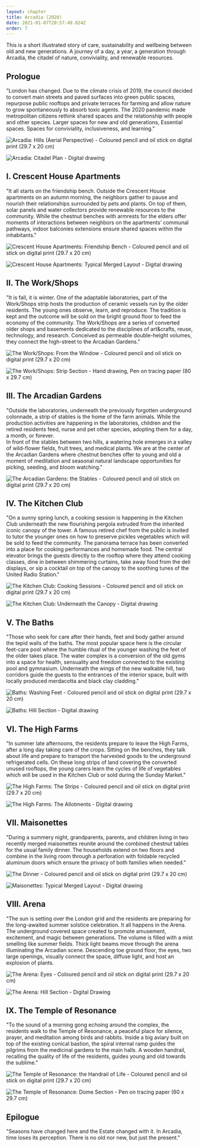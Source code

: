 ```yaml
---
layout: chapter
title: Arcadia (2020)
date: 2021-01-07T20:57:49.024Z
order: 7
---
```

This is a short illustrated story of care, sustainability and wellbeing between old and new generations. A journey of a day, a year, a generation through Arcadia, the citadel of nature, conviviality, and renewable resources.

## Prologue

"London has changed. Due to the climate crisis of 2019, the council decided to convert main streets and paved surfaces into green public spaces, repurpose public rooftops and private terraces for farming and allow nature to grow spontaneously to absorb toxic agents. The 2020 pandemic made metropolitan citizens rethink shared spaces and the relationship with people and other species. Larger spaces for new and old generations, Essential spaces. Spaces for conviviality, inclusiveness, and learning."

![Arcadia: Hills (Aerial Perspective) - Coloured pencil and oil stick on digital print (29.7 x 20 cm)](/assets/uploads/5effa7aab9875c4cff04d8d6-50602-resize-1920-2560.jpeg "Arcadia: Hills (Aerial Perspective) - Coloured pencil and oil stick on digital print (29.7 x 20 cm)")

![Arcadia: Citadel Plan - Digital drawing](/assets/uploads/5effa7aab9875c4cff04d8d6-272566-resize-1920-2560.png "Arcadia: Citadel Plan - Digital drawing")

## I. Crescent House Apartments

"It all starts on the friendship bench. Outside the Crescent House apartments on an autumn morning, the neighbors gather to pause and nourish their relationships surrounded by pets and plants. On top of them, solar panels and water collectors provide renewable resources to the community. While the chestnut benches with armrests for the elders offer moments of interactions between neighbors on the apartments’ communal pathways, indoor balconies extensions ensure shared spaces within the inhabitants."

![Crescent House Apartments: Friendship Bench - Coloured pencil and oil stick on digital print (29.7 x 20 cm)](/assets/uploads/5effa6efb9875c4cff04c46a-511171-resize-1920-2560.jpg "Crescent House Apartments: Friendship Bench - Coloured pencil and oil stick on digital print (29.7 x 20 cm)")

![Crescent House Apartments: Typical Merged Layout - Digital drawing](/assets/uploads/5effa6efb9875c4cff04c46a-842327-resize-1920-2560.jpeg "Crescent House Apartments: Typical Merged Layout - Digital drawing")

## II. The Work/Shops

"It is fall, it is winter. One of the adaptable laboratories, part of the Work/Shops strip hosts the production of ceramic vessels run by the older residents. The young ones observe, learn, and reproduce. The tradition is kept and the outcome will be sold on the bright ground floor to feed the economy of the community. The Work/Shops are a series of converted older shops and basements dedicated to the disciplines of art&crafts, reuse, technology, and research. Conceived as permeable double-height volumes, they connect the high-street to the Arcadian Gardens."

![The Work/Shops: From the Window - Coloured pencil and oil stick on digital print (29.7 x 20 cm)](/assets/uploads/5effa912b9875c4cff052247-36067-resize-1920-2560.jpg "The Work/Shops: From the Window - Coloured pencil and oil stick on digital print (29.7 x 20 cm)")

![The Work/Shops: Strip Section - Hand drawing, Pen on tracing paper (80 x 29.7 cm)](/assets/uploads/5effa912b9875c4cff052247-958003-resize-1920-2560.jpg "The Work/Shops: Strip Section - Hand drawing, Pen on tracing paper (80 x 29.7 cm)")

## III. The Arcadian Gardens

"Outside the laboratories, underneath the previously forgotten underground colonnade, a strip of stables is the home of the farm animals. While the production activities are happening in the laboratories, children and the retired residents feed, nurse and pet other species, adopting them for a day, a month, or forever.\
In front of the stables between two hills, a watering hole emerges in a valley of wild-flower fields, fruit trees, and medical plants. We are at the center of the Arcadian Gardens where chestnut benches offer to young and old a moment of meditation and seasonal natural landscape opportunities for picking, seeding, and bloom watching."

![The Arcadian Gardens: the Stables - Coloured pencil and oil stick on digital print (29.7 x 20 cm)](/assets/uploads/stables_web.jpg "The Arcadian Gardens: the Stables - Coloured pencil and oil stick on digital print (29.7 x 20 cm)")

## IV. The Kitchen Club

"On a sunny spring lunch, a cooking session is happening in the Kitchen Club underneath the new flourishing pergola extruded from the inherited iconic canopy of the tower. A famous retired chef from the public is invited to tutor the younger ones on how to preserve pickles vegetables which will be sold to feed the community. The panorama terrace has been converted into a place for cooking performances and homemade food. The central elevator brings the guests directly to the rooftop where they attend cooking classes, dine in between shimmering curtains, take away food from the deli displays, or sip a cocktail on top of the canopy to the soothing tunes of the United Radio Station."

![The Kitchen Club: Cooking Sessions - Coloured pencil and oil stick on digital print (29.7 x 20 cm)](/assets/uploads/kitchen_web.jpg "The Kitchen Club: Cooking Sessions - Coloured pencil and oil stick on digital print (29.7 x 20 cm)")

![The Kitchen Club: Underneath the Canopy - Digital drawing](/assets/uploads/kitchen-drawing-web.jpeg "The Kitchen Club: Underneath the Canopy - Digital drawing")

## V. The Baths

"Those who seek for care after their hands, feet and body gather around the tepid walls of the baths. The most popular space here is the circular feet-care pool where the humble ritual of the younger washing the feet of the older takes place. The water complex is a conversion of the old gyms into a space for health, sensuality and freedom connected to the existing pool and gymnasium. Underneath the wings of the new walkable hill, two corridors guide the guests to the entrances of the interior space, built with locally produced merdacotta and black clay cladding."

![Baths: Washing Feet - Coloured pencil and oil stick on digital print (29.7 x 20 cm)](/assets/uploads/btahs-wbe.jpg "Baths: Washing Feet - Coloured pencil and oil stick on digital print (29.7 x 20 cm)")

![Baths: Hill Section - Digital drawing](/assets/uploads/bath-drawing-web.jpg "Baths: Hill Section - Digital drawing")

## VI. The High Farms

"In summer late afternoons, the residents prepare to leave the High Farms, after a long day taking care of the crops. Sitting on the benches, they talk about life and prepare to transport the harvested goods to the underground refrigerated cells. On these long strips of land covering the converted unused rooftops, the young carers learn the cycles of life of vegetables which will be used in the Kitchen Club or sold during the Sunday Market."

![The High Farms: The Strips - Coloured pencil and oil stick on digital print (29.7 x 20 cm)](/assets/uploads/farm-web.jpg "The High Farms: The Strips - Coloured pencil and oil stick on digital print (29.7 x 20 cm)")

![The High Farms: The Allotments - Digital drawing](/assets/uploads/farm-drawing-web.jpg "The High Farms: The Allotments - Digital drawing")

## VII. Maisonettes

"During a summery night, grandparents, parents, and children living in two recently merged maisonettes reunite around the combined chestnut tables for the usual family dinner. The households extend on two floors and combine in the living room through a perforation with foldable recycled aluminum doors which ensure the privacy of both families when needed."

![The Dinner - Coloured pencil and oil stick on digital print (29.7 x 20 cm)](/assets/uploads/house-web.jpeg "The Dinner - Coloured pencil and oil stick on digital print (29.7 x 20 cm)")

![Maisonettes: Typical Merged Layout - Digital drawing](/assets/uploads/house-drawing-web.jpg "Maisonettes: Typical Merged Layout - Digital drawing")

## VIII. Arena

"The sun is setting over the London grid and the residents are preparing for the long-awaited summer solstice celebration. It all happens in the Arena. The underground covered space created to promote amusement, excitement, and magic between generations. The volume is filled with a mist smelling like summer fields. Thick light beams move through the arena illuminating the Arcadian scene. Descending toe ground floor, the eyes, two large openings, visually connect the space, diffuse light, and host an explosion of plants.

![The Arena: Eyes - Coloured pencil and oil stick on digital print (29.7 x 20 cm)](/assets/uploads/arena-web.jpg "The Arena: Eyes - Coloured pencil and oil stick on digital print (29.7 x 20 cm)")

![The Arena: Hill Section - Digital Drawing](/assets/uploads/arena-drawing.jpg "The Arena: Hill Section - Digital Drawing")

## IX. The Temple of Resonance

"To the sound of a morning gong echoing around the complex, the residents walk to the Temple of Resonance, a peaceful place for silence, prayer, and meditation among birds and rabbits. Inside a big aviary built on top of the existing conical bastion, the spiral internal ramp guides the pilgrims from the medicinal gardens to the main halls. A wooden handrail, recalling the quality of life of the residents, guides young and old towards the sublime."

![The Temple of Resonance: the Handrail of Life - Coloured pencil and oil stick on digital print (29.7 x 20 cm)](/assets/uploads/temple.jpg "The Temple of Resonance: the Handrail of Life - Coloured pencil and oil stick on digital print (29.7 x 20 cm)")

![The Temple of Resonance: Dome Section - Pen on tracing paper (60 x 29.7 cm)](/assets/uploads/temple-drawing.jpg "The Temple of Resonance: Dome Section - Pen on tracing paper (60 x 29.7 cm)")

## Epilogue

"Seasons have changed here and the Estate changed with it. In Arcadia, time loses its perception. There is no old nor new, but just the present."